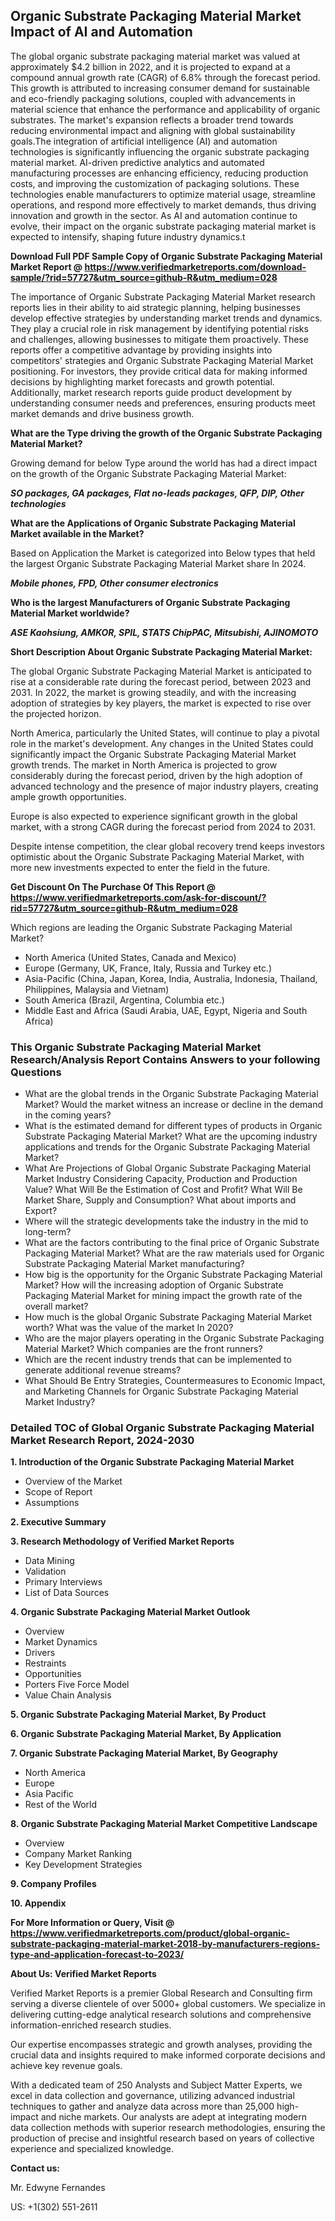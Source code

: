 <h2>Organic Substrate Packaging Material Market Impact of AI and Automation</h2>The global organic substrate packaging material market was valued at approximately $4.2 billion in 2022, and it is projected to expand at a compound annual growth rate (CAGR) of 6.8% through the forecast period. This growth is attributed to increasing consumer demand for sustainable and eco-friendly packaging solutions, coupled with advancements in material science that enhance the performance and applicability of organic substrates. The market's expansion reflects a broader trend towards reducing environmental impact and aligning with global sustainability goals.The integration of artificial intelligence (AI) and automation technologies is significantly influencing the organic substrate packaging material market. AI-driven predictive analytics and automated manufacturing processes are enhancing efficiency, reducing production costs, and improving the customization of packaging solutions. These technologies enable manufacturers to optimize material usage, streamline operations, and respond more effectively to market demands, thus driving innovation and growth in the sector. As AI and automation continue to evolve, their impact on the organic substrate packaging material market is expected to intensify, shaping future industry dynamics.t</p><p id="" class=""><strong>Download Full PDF Sample Copy of Organic Substrate Packaging Material Market Report @ <a href="https://www.verifiedmarketreports.com/download-sample/?rid=57727&utm_source=github-R&utm_medium=028" target="_blank">https://www.verifiedmarketreports.com/download-sample/?rid=57727&utm_source=github-R&utm_medium=028</a></strong></p><p>The importance of&nbsp;Organic Substrate Packaging Material Market research reports lies in their ability to aid strategic planning, helping businesses develop effective strategies by understanding market trends and dynamics. They play a crucial role in risk management by identifying potential risks and challenges, allowing businesses to mitigate them proactively. These reports offer a competitive advantage by providing insights into competitors' strategies and Organic Substrate Packaging Material Market positioning. For investors, they provide critical data for making informed decisions by highlighting market forecasts and growth potential. Additionally, market research reports guide product development by understanding consumer needs and preferences, ensuring products meet market demands and drive business growth.</p><p><strong>What are the&nbsp;Type driving the growth of the Organic Substrate Packaging Material Market?</strong></p><p id="" class="">Growing demand for below Type around the world has had a direct impact on the growth of the Organic Substrate Packaging Material Market:</p><em><strong>SO packages, GA packages, Flat no-leads packages, QFP, DIP, Other technologies</strong></em></p><strong>What are the&nbsp;Applications&nbsp;of Organic Substrate Packaging Material Market available in the Market?</strong></p><p id="" class="">Based on Application the Market is categorized into Below types that held the largest Organic Substrate Packaging Material Market share In 2024.</p><em><strong>Mobile phones, FPD, Other consumer electronics</strong></em></p><strong>Who is the largest Manufacturers of Organic Substrate Packaging Material Market worldwide?</strong></p><p><em><strong>ASE Kaohsiung, AMKOR, SPIL, STATS ChipPAC, Mitsubishi, AJINOMOTO</strong></em></p><p id="" class=""><strong>Short Description About Organic Substrate Packaging Material Market:</strong></p><p>The global Organic Substrate Packaging Material Market is anticipated to rise at a considerable rate during the forecast period, between 2023 and 2031. In 2022, the market is growing steadily, and with the increasing adoption of strategies by key players, the market is expected to rise over the projected horizon.</p><p>North America, particularly the United States, will continue to play a pivotal role in the market's development. Any changes in the United States could significantly impact the Organic Substrate Packaging Material Market growth trends. The market in North America is projected to grow considerably during the forecast period, driven by the high adoption of advanced technology and the presence of major industry players, creating ample growth opportunities.</p><p>Europe is also expected to experience significant growth in the global market, with a strong CAGR during the forecast period from 2024 to 2031.</p><p>Despite intense competition, the clear global recovery trend keeps investors optimistic about the Organic Substrate Packaging Material Market, with more new investments expected to enter the field in the future.</p><p id="" class=""><strong>Get Discount On The Purchase Of This Report @ <a href="https://www.verifiedmarketreports.com/ask-for-discount/?rid=57727&utm_source=github-R&utm_medium=028" target="_blank">https://www.verifiedmarketreports.com/ask-for-discount/?rid=57727&utm_source=github-R&utm_medium=028</a></strong></p>Which regions are leading the Organic Substrate Packaging Material Market?</p><ul><li>North America (United States, Canada and Mexico)</li><li>Europe (Germany, UK, France, Italy, Russia and Turkey etc.)</li><li>Asia-Pacific (China, Japan, Korea, India, Australia, Indonesia, Thailand, Philippines, Malaysia and Vietnam)</li><li>South America (Brazil, Argentina, Columbia etc.)</li><li>Middle East and Africa (Saudi Arabia, UAE, Egypt, Nigeria and South Africa)</li></ul><h3 id="" class="">This Organic Substrate Packaging Material Market Research/Analysis Report Contains Answers to your following Questions</h3><ul><li>What are the global trends in the Organic Substrate Packaging Material Market? Would the market witness an increase or decline in the demand in the coming years?</li><li>What is the estimated demand for different types of products in Organic Substrate Packaging Material Market? What are the upcoming industry applications and trends for the Organic Substrate Packaging Material Market?</li><li>What Are Projections of Global Organic Substrate Packaging Material Market Industry Considering Capacity, Production and Production Value? What Will Be the Estimation of Cost and Profit? What Will Be Market Share, Supply and Consumption? What about imports and Export?</li><li>Where will the strategic developments take the industry in the mid to long-term?</li><li>What are the factors contributing to the final price of Organic Substrate Packaging Material Market? What are the raw materials used for Organic Substrate Packaging Material Market manufacturing?</li><li>How big is the opportunity for the Organic Substrate Packaging Material Market? How will the increasing adoption of Organic Substrate Packaging Material Market for mining impact the growth rate of the overall market?</li><li>How much is the global Organic Substrate Packaging Material Market worth? What was the value of the market In 2020?</li><li>Who are the major players operating in the Organic Substrate Packaging Material Market? Which companies are the front runners?</li><li>Which are the recent industry trends that can be implemented to generate additional revenue streams?</li><li>What Should Be Entry Strategies, Countermeasures to Economic Impact, and Marketing Channels for Organic Substrate Packaging Material Market Industry?</li></ul><h3 id="" class="">Detailed TOC of Global Organic Substrate Packaging Material Market Research Report, 2024-2030</h3><p id="" class=""><strong>1. Introduction of the Organic Substrate Packaging Material Market</strong></p><ul><li>Overview of the Market</li><li>Scope of Report</li><li>Assumptions</li></ul><p id="" class=""><strong>2. Executive Summary</strong></p><p id="" class=""><strong>3. Research Methodology of Verified Market Reports</strong></p><ul><li>Data Mining</li><li>Validation</li><li>Primary Interviews</li><li>List of Data Sources</li></ul><p id="" class=""><strong>4. Organic Substrate Packaging Material Market Outlook</strong></p><ul><li>Overview</li><li>Market Dynamics</li><li>Drivers</li><li>Restraints</li><li>Opportunities</li><li>Porters Five Force Model</li><li>Value Chain Analysis</li></ul><p id="" class=""><strong>5. Organic Substrate Packaging Material Market, By Product</strong></p><p id="" class=""><strong>6. Organic Substrate Packaging Material Market, By Application</strong></p><p id="" class=""><strong>7. Organic Substrate Packaging Material Market, By Geography</strong></p><ul><li>North America</li><li>Europe</li><li>Asia Pacific</li><li>Rest of the World</li></ul><p id="" class=""><strong>8. Organic Substrate Packaging Material Market Competitive Landscape</strong></p><ul><li>Overview</li><li>Company Market Ranking</li><li>Key Development Strategies</li></ul><p id="" class=""><strong>9. Company Profiles</strong></p><p id="" class=""><strong>10. Appendix</strong></p><p id="" class=""><strong>For More Information or Query, Visit @ <a href="https://www.verifiedmarketreports.com/product/global-organic-substrate-packaging-material-market-2018-by-manufacturers-regions-type-and-application-forecast-to-2023/" target="_blank">https://www.verifiedmarketreports.com/product/global-organic-substrate-packaging-material-market-2018-by-manufacturers-regions-type-and-application-forecast-to-2023/</a></strong></p><p id="" class=""><strong>About Us: Verified Market Reports</strong></p><p id="" class="">Verified Market Reports is a premier Global Research and Consulting firm serving a diverse clientele of over 5000+ global customers. We specialize in delivering cutting-edge analytical research solutions and comprehensive information-enriched research studies.</p><p id="" class="">Our expertise encompasses strategic and growth analyses, providing the crucial data and insights required to make informed corporate decisions and achieve key revenue goals.</p><p id="" class="">With a dedicated team of 250 Analysts and Subject Matter Experts, we excel in data collection and governance, utilizing advanced industrial techniques to gather and analyze data across more than 25,000 high-impact and niche markets. Our analysts are adept at integrating modern data collection methods with superior research methodologies, ensuring the production of precise and insightful research based on years of collective experience and specialized knowledge.</p><p id="" class=""><strong>Contact us:</strong></p><p id="" class="">Mr. Edwyne Fernandes</p><p id="" class="">US: +1(302) 551-2611</p>